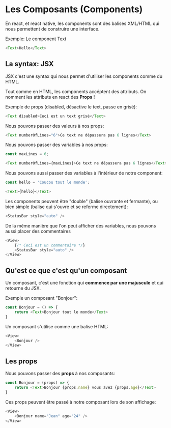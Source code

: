 # Les Composants (Components)

En react, et react native, les components sont des balises
XML/HTML qui nous permettent de construire une interface.

Exemple: Le component Text

```js
<Text>Hello</Text>
```

## La syntax: JSX

JSX c'est une syntax qui nous permet d'utiliser les components
comme du HTML.

Tout comme en HTML, les components accéptent des attributs. On
nomment les attributs en react des **Props** !

Exemple de props (disabled, désactive le text, passe en grisé):

```js
<Text disabled>Ceci est un text grisé</Text>
```

Nous pouvons passer des valeurs à nos props:

```js
<Text numberOfLines="6">Ce text ne dépassera pas 6 lignes</Text>
```

Nous pouvons passer des variables à nos props:

```js
const maxLines = 6;

<Text numberOfLines={maxLines}>Ce text ne dépassera pas 6 lignes</Text>
```

Nous pouvons aussi passer des variables à l'intérieur de notre component:

```js
const hello = 'Coucou tout le monde';

<Text>{hello}</Text>
```

Les components peuvent être "double" (balise ouvrante et fermante), ou
bien simple (balise qui s'ouvre et se referme directement):

```js
<StatusBar style="auto" />
```

De la même manière que l'on peut afficher des variables, nous pouvons aussi
placer des commentaires

```js
<View>
    {/* Ceci est un commentaire */}
    <StatusBar style="auto" />
</View>
```

## Qu'est ce que c'est qu'un composant

Un composant, c'est une fonction qui **commence par une majuscule** et qui
retourne du JSX.

Exemple un composant "Bonjour":

```js
const Bonjour = () => {
    return <Text>Bonjour tout le monde</Text>
}
```

Un composant s'utilise comme une balise HTML:

```js
<View>
    <Bonjour />
</View>
```

## Les props

Nous pouvons passer des **props** à nos composants:

```js
const Bonjour = (props) => {
    return <Text>Bonjour {props.name} vous avez {props.age}</Text>
}
```

Ces props peuvent être passé à notre composant lors de son affichage:

```js
<View>
    <Bonjour name="Jean" age="24" />
</View>
```